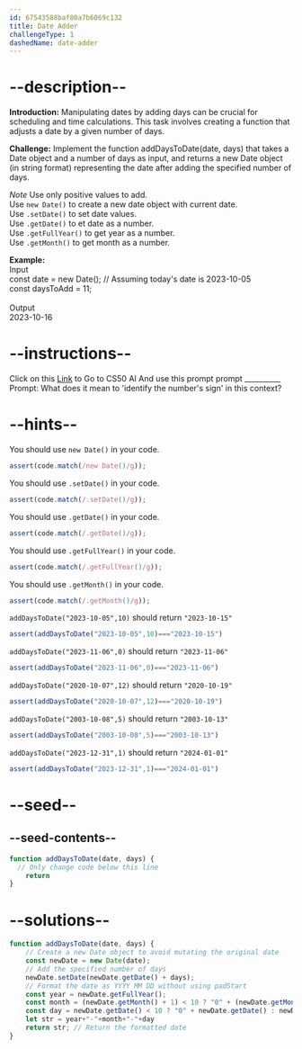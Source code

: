 ```yaml
---
id: 67543588baf80a7b6069c132
title: Date Adder
challengeType: 1
dashedName: date-adder
---
```


# --description--

**Introduction:**
Manipulating dates by adding days can be crucial for scheduling and time calculations. This task involves creating a function that adjusts a date by a given number of days.
<br>

**Challenge:**
Implement the function addDaysToDate(date, days) that takes a Date object and a number of days as input, and returns a new Date object (in string format) representing the date after adding the specified number of days.

*Note*
Use only positive values to add. <br>
Use `new Date()` to create a new date object with current date. <br>
Use `.setDate()` to set date values. <br>
Use `.getDate()` to et date as a number. <br>
Use `.getFullYear()` to get year as a number. <br>
Use `.getMonth()` to get month as a number. <br>

**Example:**
<br>
Input
<br>
const date = new Date(); // Assuming today's date is 2023-10-05<br>
const daysToAdd = 11;<br>
<br>
Output
<br>
2023-10-16

# --instructions--

Click on this <a href = "https://cs50.ai/chat">Link</a>  to Go to CS50 AI 
And use this prompt prompt __________
Prompt: What does it mean to 'identify the number's sign' in this context?

# --hints--

You should use `new Date()` in your code.

```js
assert(code.match(/new Date()/g));
```

You should use `.setDate()`  in your code.

```js
assert(code.match(/.setDate()/g));
```

You should use `.getDate()`  in your code.

```js
assert(code.match(/.getDate()/g));
```

You should use `.getFullYear()`  in your code.

```js
assert(code.match(/.getFullYear()/g));
```

You should use `.getMonth()`  in your code.

```js
assert(code.match(/.getMonth()/g));
```

`addDaysToDate("2023-10-05",10)` should return `"2023-10-15"`

```js
assert(addDaysToDate("2023-10-05",10)==="2023-10-15")
```

`addDaysToDate("2023-11-06",0)` should return `"2023-11-06"`

```js
assert(addDaysToDate("2023-11-06",0)==="2023-11-06")
```

`addDaysToDate("2020-10-07",12)` should return `"2020-10-19"`

```js
assert(addDaysToDate("2020-10-07",12)==="2020-10-19")
```

`addDaysToDate("2003-10-08",5)` should return `"2003-10-13"`

```js
assert(addDaysToDate("2003-10-08",5)==="2003-10-13")
```

`addDaysToDate("2023-12-31",1)` should return `"2024-01-01"`

```js
assert(addDaysToDate("2023-12-31",1)==="2024-01-01")
```


# --seed--
## --seed-contents--

```js
function addDaysToDate(date, days) {
  // Only change code below this line
	return
}
```

# --solutions--

```js
function addDaysToDate(date, days) {
    // Create a new Date object to avoid mutating the original date
    const newDate = new Date(date);
    // Add the specified number of days
    newDate.setDate(newDate.getDate() + days);
    // Format the date as YYYY MM DD without using padStart
    const year = newDate.getFullYear();
    const month = (newDate.getMonth() + 1) < 10 ? "0" + (newDate.getMonth() + 1) : (newDate.getMonth() + 1);
    const day = newDate.getDate() < 10 ? "0" + newDate.getDate() : newDate.getDate();
    let str = year+"-"+month+"-"+day
    return str; // Return the formatted date
}
```

